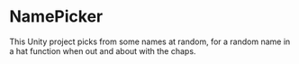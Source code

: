 # NamePicker
This Unity project picks from some names at random, for a random name in a hat function when out and about with the chaps.
